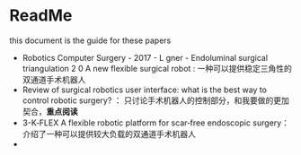 # ReadMe

this document is the guide for these papers



* Robotics Computer Surgery - 2017 - L gner - Endoluminal surgical triangulation 2 0  A new flexible surgical robot  : 一种可以提供稳定三角性的双通道手术机器人
* Review of surgical robotics user interface: what is the best way to control robotic surgery? ： 只讨论手术机器人的控制部分，和我要做的更加契合，**重点阅读**
* 3-K‐FLEX  A flexible robotic platform for scar‐free endoscopic surgery：介绍了一种可以提供较大负载的双通道手术机器人
* 
